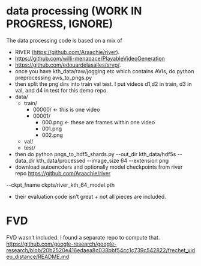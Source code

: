 
# data processing (WORK IN PROGRESS, IGNORE)

The data processing code is based on a mix of
- RIVER (https://github.com/Araachie/river). 
- https://github.com/willi-menapace/PlayableVideoGeneration 
- https://github.com/edouardelasalles/srvp/. 
- once you have kth_data/raw/jogging etc which contains AVIs, do python preprocessing avis_to_pngs.py
- then split the png dirs into train val test. I put videos d1,d2 in train, d3 in val, and d4 in test for this demo repo.
- data/
    - train/
        - 00000/ <- this is one video
        - 00001/
            - 000.png <- these are frames within one video
            - 001.png
            - 002.png
    - val/
    - test/
- then do python pngs_to_hdf5_shards.py --out_dir kth_data/hdf5s --data_dir kth_data/processed --image_size 64 --extension png
- download autoencders and optionally model checkpoints from river repo https://github.com/Araachie/river

--ckpt_fname ckpts/river_kth_64_model.pth

- their evaluation code isn’t great + not all pieces are included.

# FVD

FVD wasn’t included. I found a separate repo to compute that.  https://github.com/google-research/google-research/blob/20b2520e416edaea8c038bbf54cc1c739c542822/frechet_video_distance/README.md             
